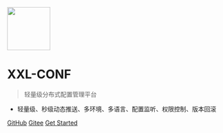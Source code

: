 <img src="https://raw.githubusercontent.com/xuxueli/xxl-job/master/doc/images/xxl-logo.png" width="100" >

# XXL-CONF

> 轻量级分布式配置管理平台

- 轻量级、秒级动态推送、多环境、多语言、配置监听、权限控制、版本回滚


[GitHub](https://github.com/xuxueli/xxl-conf/)
[Gitee](http://gitee.com/xuxueli0323/xxl-conf)
[Get Started](#《分布式配置管理平台XXL-CONF》)